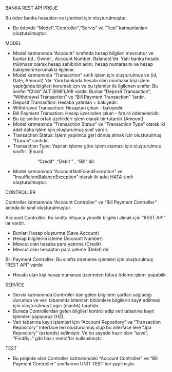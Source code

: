 ﻿BANKA REST APİ PROJE

Bu ödev banka hesapları ve işlemleri için oluşturulmuştur.

- Bu ödevde “Model”,”Controller”,”Servis” ve “Test” katmanlanları oluşturulmuştur.

MODEL

- Model katmanında “Account” sınıfında hesap bilgileri mevcuttur ve bunlar (id , Owner , Account Number, Balance)'dır. Yani banka hesabı münhasır olarak hesap sahibinin adını, hesap numarasını ve hesap bakiyesini korumakla ilgilenir.
- Model katmanında “Transaction” sınıfı işlem için oluşturulmuş ve (id, Date, Amount) 'dır. Yani bankada hesabı olan münhasır kişi işlem yaptığında bilgileri korumak için ve bu işlemler ile ilgilenen sınıftır. Bu sınıfın “Child” ALT SINIFLARI vardır. Bunlar “Deposit Transaction”, “Withdrawal Transaction” ve “Bill Payment Transaction” 'lardır.
- Deposit Transaction: Hesaba yatırılan + bakiyedir.
- Withdrawal Transaction: Hesaptan çıkan - bakiyedir.
- Bill Payment Transation: Hesap üzerinden çıkan - fatura ödemeleridir.
- Bu üç sınıfın ortak üzellikleri işlem olarak bir tutardır (Amount).
- Model katmanında “Transaction Status” ve “Transaction Type” olarak iki adet daha işlem için oluşturulmuş sınıf vardır.
- Transaction Status: İşlem yapılınca geri dönüş almak için oluşturulmuş “Durum” sınıfıdır.
- Transaction Type: Yapılan işleme göre işlem ataması için oluşturulmuş sınıftır. (Enum)

`              `“Credit” ,“Debit ” , “Bill” dir.

- Model katmanında “AccountNotFoundException” ve “InsufficientBalanceException” olarak iki adet HATA sınıfı oluşturulmuştur.

CONTROLLER

Controller katmanında “Account Controller” ve “Bill Payment Controller” adında iki sınıf oluşturulmuştur.

Account Controller: Bu sınıfta ihtiyaca yönelik bilgileri almak için “REST API” lar vardır. 

- Bunlar: Hesap oluşturma (Save Account) 
- Hesap bilgilerini isteme (Account Number)
- Mevcut olan hesaba para yatırma (Credit)
- Mevcut olan hesaptan para çekme (Debit) dir.

Bill Payment Controller: Bu sınıfta ödeneme işlemleri için oluşturulmuş “REST APİ” vardır.

- Hesabı olan kişi hesap numarası üzerinden fatura ödeme işlemi yapabilir.

SERVİCE

- Servis katmanında Controller dan gelen bilgilerin şartları sağladığı durumda ve veri tabanında istenilen bölümlere bilgilerin kayıt edilmesi için oluşturulmuş Logic (mantık) tarafıdır.
- Burada Controllerdan gelen bilgileri kontrol edip veri tabanına kayıt işlemleri yapıyoruz (H2).
- Veri tabanına kayıt işlemleri için “Account Repository” ve “Transaction Repository” Interface leri oluşturulmuş olup bu interface lere “Jpa  Repository” (extends) edilmiştir. Ve bu sayede hazır olan “save”, “FindBy..” gibi hazır metot'lar kullanılmıştır.

TEST

- Bu projede olan Controller katmanındaki “Account Controller” ve “Bİll Payment Controller” sınıflarının UNİT TEST leri yapılmıştır.



